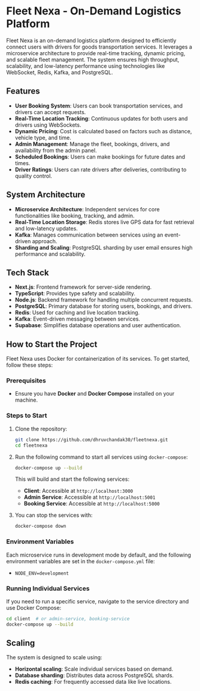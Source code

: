 # Fleet Nexa - On-Demand Logistics Platform

Fleet Nexa is an on-demand logistics platform designed to efficiently connect users with drivers for goods transportation services. It leverages a microservice architecture to provide real-time tracking, dynamic pricing, and scalable fleet management. The system ensures high throughput, scalability, and low-latency performance using technologies like WebSocket, Redis, Kafka, and PostgreSQL.

## Features

- **User Booking System**: Users can book transportation services, and drivers can accept requests.
- **Real-Time Location Tracking**: Continuous updates for both users and drivers using WebSockets.
- **Dynamic Pricing**: Cost is calculated based on factors such as distance, vehicle type, and time.
- **Admin Management**: Manage the fleet, bookings, drivers, and availability from the admin panel.
- **Scheduled Bookings**: Users can make bookings for future dates and times.
- **Driver Ratings**: Users can rate drivers after deliveries, contributing to quality control.

## System Architecture

- **Microservice Architecture**: Independent services for core functionalities like booking, tracking, and admin.
- **Real-Time Location Storage**: Redis stores live GPS data for fast retrieval and low-latency updates.
- **Kafka**: Manages communication between services using an event-driven approach.
- **Sharding and Scaling**: PostgreSQL sharding by user email ensures high performance and scalability.

## Tech Stack

- **Next.js**: Frontend framework for server-side rendering.
- **TypeScript**: Provides type safety and scalability.
- **Node.js**: Backend framework for handling multiple concurrent requests.
- **PostgreSQL**: Primary database for storing users, bookings, and drivers.
- **Redis**: Used for caching and live location tracking.
- **Kafka**: Event-driven messaging between services.
- **Supabase**: Simplifies database operations and user authentication.

## How to Start the Project

Fleet Nexa uses Docker for containerization of its services. To get started, follow these steps:

### Prerequisites

- Ensure you have **Docker** and **Docker Compose** installed on your machine.

### Steps to Start

1. Clone the repository:

   ```bash
   git clone https://github.com/dhruvchandak30/fleetnexa.git
   cd fleetnexa
   ```

2. Run the following command to start all services using `docker-compose`:

   ```bash
   docker-compose up --build
   ```

   This will build and start the following services:
   
   - **Client**: Accessible at `http://localhost:3000`
   - **Admin Service**: Accessible at `http://localhost:5001`
   - **Booking Service**: Accessible at `http://localhost:5000`

3. You can stop the services with:

   ```bash
   docker-compose down
   ```

### Environment Variables

Each microservice runs in development mode by default, and the following environment variables are set in the `docker-compose.yml` file:

- `NODE_ENV=development`

### Running Individual Services

If you need to run a specific service, navigate to the service directory and use Docker Compose:

```bash
cd client  # or admin-service, booking-service
docker-compose up --build
```

## Scaling

The system is designed to scale using:
- **Horizontal scaling**: Scale individual services based on demand.
- **Database sharding**: Distributes data across PostgreSQL shards.
- **Redis caching**: For frequently accessed data like live locations.


